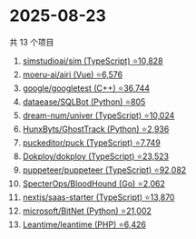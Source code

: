 # 2025-08-23

共 13 个项目

<!-- BEGIN GITHUB -->
<!-- 最后更新时间 2025-08-23 18:08:35 +0800 -->
1. [simstudioai/sim (TypeScript) ⭐10,828](https://github.com/simstudioai/sim)
1. [moeru-ai/airi (Vue) ⭐6,576](https://github.com/moeru-ai/airi)
1. [google/googletest (C++) ⭐36,744](https://github.com/google/googletest)
1. [dataease/SQLBot (Python) ⭐805](https://github.com/dataease/SQLBot)
1. [dream-num/univer (TypeScript) ⭐10,024](https://github.com/dream-num/univer)
1. [HunxByts/GhostTrack (Python) ⭐2,936](https://github.com/HunxByts/GhostTrack)
1. [puckeditor/puck (TypeScript) ⭐7,749](https://github.com/puckeditor/puck)
1. [Dokploy/dokploy (TypeScript) ⭐23,523](https://github.com/Dokploy/dokploy)
1. [puppeteer/puppeteer (TypeScript) ⭐92,082](https://github.com/puppeteer/puppeteer)
1. [SpecterOps/BloodHound (Go) ⭐2,062](https://github.com/SpecterOps/BloodHound)
1. [nextjs/saas-starter (TypeScript) ⭐13,870](https://github.com/nextjs/saas-starter)
1. [microsoft/BitNet (Python) ⭐21,002](https://github.com/microsoft/BitNet)
1. [Leantime/leantime (PHP) ⭐6,426](https://github.com/Leantime/leantime)
<!-- END GITHUB -->